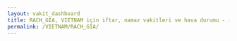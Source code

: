 ```yaml
---
layout: vakit_dashboard
title: RACH_GIA, VIETNAM için iftar, namaz vakitleri ve hava durumu - ilçe/eyalet seç
permalink: /VIETNAM/RACH_GIA/
---
```


<script type="text/javascript">
  var GLOBAL_COUNTRY = 'VIETNAM';
  var GLOBAL_CITY = 'RACH_GIA';
  var GLOBAL_STATE = '';
  var lat = 72;
  var lon = 21;
</script>

